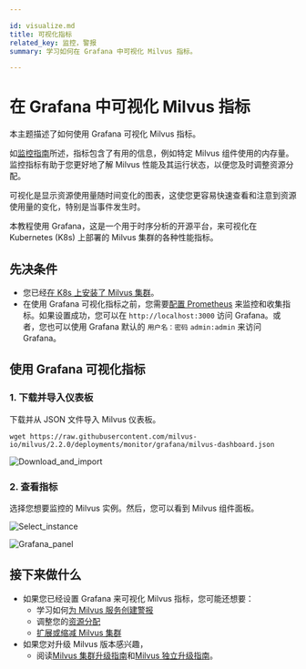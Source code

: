 ```yaml
---

id: visualize.md
title: 可视化指标
related_key: 监控，警报
summary: 学习如何在 Grafana 中可视化 Milvus 指标。

---
```


# 在 Grafana 中可视化 Milvus 指标

本主题描述了如何使用 Grafana 可视化 Milvus 指标。

如[监控指南](monitor.md)所述，指标包含了有用的信息，例如特定 Milvus 组件使用的内存量。监控指标有助于您更好地了解 Milvus 性能及其运行状态，以便您及时调整资源分配。

可视化是显示资源使用量随时间变化的图表，这使您更容易快速查看和注意到资源使用量的变化，特别是当事件发生时。

本教程使用 Grafana，这是一个用于时序分析的开源平台，来可视化在 Kubernetes (K8s) 上部署的 Milvus 集群的各种性能指标。

## 先决条件
- 您已经[在 K8s 上安装了 Milvus 集群](install_cluster-helm.md)。
- 在使用 Grafana 可视化指标之前，您需要[配置 Prometheus](monitor.md) 来监控和收集指标。如果设置成功，您可以在 `http://localhost:3000` 访问 Grafana。或者，您也可以使用 Grafana 默认的 `用户名：密码` `admin:admin` 来访问 Grafana。

## 使用 Grafana 可视化指标

### 1. 下载并导入仪表板

下载并从 JSON 文件导入 Milvus 仪表板。

```
wget https://raw.githubusercontent.com/milvus-io/milvus/2.2.0/deployments/monitor/grafana/milvus-dashboard.json
```

![Download_and_import](..//import_dashboard.png "下载并导入仪表板。")

### 2. 查看指标

选择您想要监控的 Milvus 实例。然后，您可以看到 Milvus 组件面板。

![Select_instance](..//grafana_select.png "选择一个实例。")

![Grafana_panel](..//grafana_panel.png "Milvus 组件面板。")

## 接下来做什么
- 如果您已经设置 Grafana 来可视化 Milvus 指标，您可能还想要：
  - 学习如何[为 Milvus 服务创建警报](alert.md)
  - 调整您的[资源分配](allocate.md)
  - [扩展或缩减 Milvus 集群](scaleout.md)
- 如果您对升级 Milvus 版本感兴趣，
  - 阅读[Milvus 集群升级指南](upgrade_milvus_cluster-operator.md)和[Milvus 独立升级指南](upgrade_milvus_standalone-operator.md)。